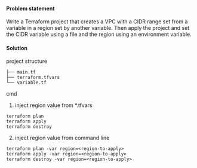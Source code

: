 #### Problem statement

Write a Terraform project that creates a VPC with a CIDR range set from a variable in a region set by another variable. Then apply the project and set the CIDR variable using a file and the region using an environment variable.

#### Solution

project structure
```
├── main.tf
├── terraform.tfvars
└── variable.tf
```

cmd

1. inject region value from *.tfvars
```
terraform plan
terraform apply
terraform destroy
```

2. inject region value from command line
```
terraform plan -var region=<region-to-apply>
terraform apply -var region=<region-to-apply>
terraform destroy -var region=<region-to-apply>
```
